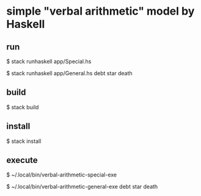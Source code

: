 # simple "verbal arithmetic" model by Haskell

## run

$ stack runhaskell app/Special.hs

$ stack runhaskell app/General.hs debt star death


## build

$ stack build


## install

$ stack install


## execute

$ ~/.local/bin/verbal-arithmetic-special-exe

$ ~/.local/bin/verbal-arithmetic-general-exe debt star death


